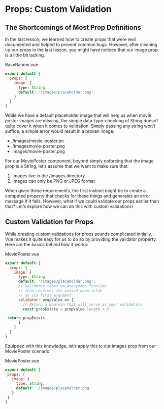 # Props: Custom Validation

## The Shortcomings of Most Prop Definitions

In the last lesson, we learned how to create props that were well documented and helped to prevent common bugs. However, after cleaning up our props in the last lesson, you might have noticed that our image prop is a little bit lacking.

 BaseBanner.vue

```javaScript
export default {
  props: {
    image: {
      type; String,
      default: '/images/placeholder.png' 
    }
  }
}
```

While we have a default placeholder image that will help us when movie poster images are missing, the simple data-type-checking of String doesn’t quite cover it when it comes to validation. Simply passing any string won’t suffice; a simple error would result in a broken image.

- /images/movie-poster.pn
- /imagesmovie-poster.png
- images/movie-poster.png

For our MoviePoster component, beyond simply enforcing that the image prop is a String, let’s assume that we want to make sure that:

1. Images live in the /images directory
2. Images can only be PNG or JPEG format

When given these requirements, the first instinct might be to create a computed property that checks for these things and generates an error message if it fails. However, what if we could validate our props earlier than that? Let’s explore how we can do this with custom validations!

## Custom Validation for Props

While creating custom validations for props sounds complicated initially, Vue makes it quite easy for us to do so by providing the validator property. Here are the basics behind how it works:

MoviePoster.vue

```javaScript
export default {
  props: {
    image: {
      type: String,
      default: '/images/placeholder.png',
      // Validator takes an anonymous function 
      // that receives the passed-down value
      // as its first argument
      validator: propValue => {
        // Return a Boolean that will serve as your validation
        const propExists = propValue.length > 0

 return propExists
      }  
    }
  }
}
```

Equipped with this knowledge, let’s apply this to our images prop from our MoviePoster scenario!

 MoviePoster.vue

 ```javaScript
export default {
  props: {
    image: {
      type: String,
      default: '/images/placeholder.png' 
    }
  }
}
```
